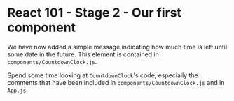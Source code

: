 # React 101 - Stage 2 - Our first component

We have now added a simple message indicating how much time is left until some date in the future. This element is contained in `components/CountdownClock.js`.

Spend some time looking at `CountdownClock`'s code, especially the comments that have been included in `components/CountdownClock.js` and in `App.js`.
